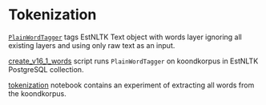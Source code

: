 # Tokenization

[`PlainWordTagger`](plain_word_tagger.py) tags EstNLTK Text object with words layer ignoring all existing layers and using 
only raw text as an input.

[create_v16_1_words](create_v16_1_words.py) script runs `PlainWordTagger` on koondkorpus in EstNLTK PostgreSQL collection.

[tokenization](tokenization.ipynb) notebook contains an experiment of extracting all words from the koondkorpus.
